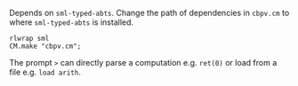 Depends on `sml-typed-abts`.
Change the path of dependencies in `cbpv.cm` to where `sml-typed-abts` is installed.
    
    rlwrap sml
    CM.make "cbpv.cm";

The prompt `>` can directly parse a computation e.g. `ret(0)` 
or load from a file e.g. `load arith`.
